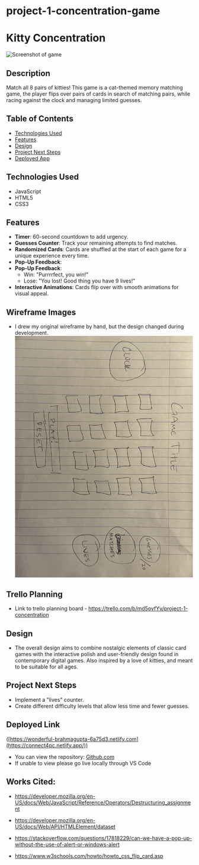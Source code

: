 # project-1-concentration-game

# Kitty Concentration

<img src="images/Screenshot 2024-12-15 at 6.59.42 PM.png" alt="Screenshot of game"/>


## Description
Match all 8 pairs of kitties! This game is a cat-themed memory matching game, the player flips over pairs of cards in search of matching pairs, while racing against the clock and managing limited guesses.

## Table of Contents
* [Technologies Used](#technologiesused)
* [Features](#features)
* [Design](#design)
* [Project Next Steps](#nextsteps)
* [Deployed App](#deployment)


## <a name="technologiesused"></a>Technologies Used
* JavaScript
* HTML5
* CSS3


## Features
* **Timer**: 60-second countdown to add urgency.
* **Guesses Counter**: Track your remaining attempts to find matches.
* **Randomized Cards**: Cards are shuffled at the start of each game for a unique experience every time.
* **Pop-Up Feedback**:
* **Pop-Up Feedback**:
  - Win: "Purrrrfect, you win!"
  - Lose: "You lost! Good thing you have 9 lives!"
* **Interactive Animations**: Cards flip over with smooth animations for visual appeal.



## Wireframe Images
* I drew my original wireframe by hand, but the design changed during development.<img src="images/wirefreame.png" alt="wireframe image"/>
## Trello Planning
* Link to trello planning board -  https://trello.com/b/md5ovfYv/project-1-concentration

## <a name="design"></a>Design
* The overall design aims to combine nostalgic elements of classic card games with the interactive polish and user-friendly design found in contemporary digital games. Also inspired by a love of kitties, and meant to be suitable for all ages.


## <a name="nextsteps"></a>Project Next Steps
* Implement a "lives" counter.
* Create different difficulty levels that allow less time and fewer guesses. 


## <a name="deployment"></a>Deployed Link
([https://wonderful-brahmagupta-6a75d3.netlify.com](https://connect4pc.netlify.app/))

* You can view the repository:
[Github.com](https://github.com/ce-joiner/project-1-concentration-game)
* If unable to view please go live locally through VS Code

    
## Works Cited:

* https://developer.mozilla.org/en-US/docs/Web/JavaScript/Reference/Operators/Destructuring_assignment	

* https://developer.mozilla.org/en-US/docs/Web/API/HTMLElement/dataset

* https://stackoverflow.com/questions/17818229/can-we-have-a-pop-up-without-the-use-of-alert-or-windows-alert

* https://www.w3schools.com/howto/howto_css_flip_card.asp



